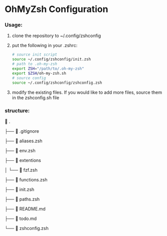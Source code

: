 # OhMyZsh Configuration

### Usage:

1. clone the repository to ~/.config/zshconfig 

2. put the following in your .zshrc:
    ```sh
    # source init script
    source ~/.config/zshconfig/init.zsh
    # path to .oh-my-zsh
    export ZSH="/path/to/.oh-my-zsh"
    export $ZSH/oh-my-zsh.sh
    # source config
    source ~/.config/zshconfig/zshconfig.zsh
    ```
3. modify the existing files. If you would like to add more files, source them in the zshconfig.sh file

### structure:

  .

 ├──  .gitignore

 ├──  aliases.zsh

 ├──  env.zsh

 ├──  extentions

 │  └──  fzf.zsh

 ├──  functions.zsh

 ├──  init.zsh

 ├──  paths.zsh

 ├──  README.md

 ├──  todo.md

 └──  zshconfig.zsh
